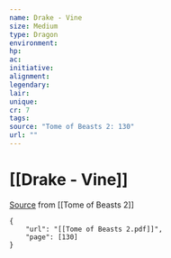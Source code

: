```yaml
---
name: Drake - Vine
size: Medium
type: Dragon
environment: 
hp: 
ac: 
initiative: 
alignment: 
legendary: 
lair: 
unique: 
cr: 7
tags: 
source: "Tome of Beasts 2: 130"
url: ""
---
```

# [[Drake - Vine]]

[Source](zotero://open-pdf/library/items/9UQIAB6R?page=130) from [[Tome of Beasts 2]]

```pdf
{
	"url": "[[Tome of Beasts 2.pdf]]",
	"page": [130]
}
```


